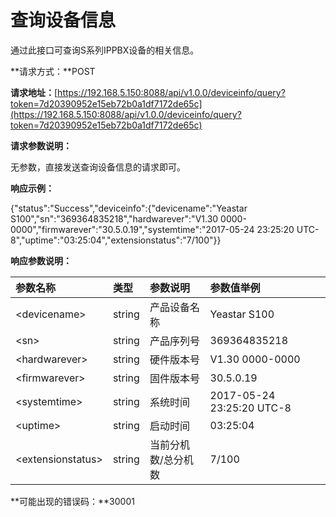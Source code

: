 # 查询设备信息

通过此接口可查询S系列IPPBX设备的相关信息。

**请求方式：**POST

**请求地址：**[https://192.168.5.150:8088/api/v1.0.0/deviceinfo/query?token=7d20390952e15eb72b0a1df7172de65c](https://192.168.5.150:8088/api/v1.0.0/deviceinfo/query?token=7d20390952e15eb72b0a1df7172de65c)

**请求参数说明：**

无参数，直接发送查询设备信息的请求即可。

**响应示例：**

{"status":"Success","deviceinfo":{"devicename":"Yeastar S100","sn":"369364835218","hardwarever":"V1.30 0000-0000","firmwarever":"30.5.0.19","systemtime":"2017-05-24 23:25:20 UTC-8","uptime":"03:25:04","extensionstatus":"7/100"}}

**响应参数说明：**

| 参数名称 | 类型 | 参数说明 | 参数值举例 |
| :--- | :--- | :--- | :--- |
| &lt;devicename&gt; | string | 产品设备名称 | Yeastar S100 |
| &lt;sn&gt; | string | 产品序列号 | 369364835218 |
| &lt;hardwarever&gt; | string | 硬件版本号 | V1.30 0000-0000 |
| &lt;firmwarever&gt; | string | 固件版本号 | 30.5.0.19 |
| &lt;systemtime&gt; | string | 系统时间 | 2017-05-24 23:25:20 UTC-8 |
| &lt;uptime&gt; | string | 启动时间 | 03:25:04 |
| &lt;extensionstatus&gt; | string | 当前分机数/总分机数 | 7/100 |

**可能出现的错误码：**30001

